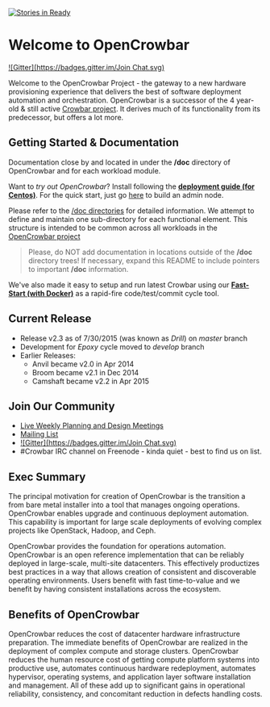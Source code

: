 [![Stories in Ready](https://badge.waffle.io/opencrowbar/core.png?label=ready&title=Ready)](https://waffle.io/opencrowbar/core)
# Welcome to OpenCrowbar
[![Gitter](https://badges.gitter.im/Join Chat.svg)](https://gitter.im/opencrowbar/core?utm_source=badge&utm_medium=badge&utm_campaign=pr-badge&utm_content=badge)

Welcome to the OpenCrowbar Project - the gateway to a new hardware provisioning experience that delivers the best of software deployment automation and orchestration. OpenCrowbar is a successor of the 4 year-old & still active [Crowbar project](http://github.com/crowbar). It derives much of its functionality from its predecessor, but offers a lot more.

## Getting Started & Documentation

Documentation close by and located in under the **/doc** directory of OpenCrowbar and for each workload module.

Want to _try out OpenCrowbar_?  Install following the [**deployment guide (for Centos)**](/doc/deployment-guide).
For the quick start, just go [here](/doc/deployment-guide/Install-CentOS-RHEL-6.6-AdminNode.md) to build an admin node.

Please refer to the [/doc directories](/doc/README.md) for detailed information.  We attempt to define and maintain one sub-directory for each functional element.  This structure is intended to be common across all workloads in the [OpenCrowbar project](https://github.com/opencrowbar/)

> Please, do NOT add documentation in locations outside of the  **/doc** directory trees!  If necessary, expand this README to include pointers to important **/doc** information.

We've also made it easy to setup and run latest Crowbar using our [**Fast-Start (with Docker)**](/doc/development-guides/dev-systems) as a rapid-fire code/test/commit cycle tool.  

## Current Release

* Release v2.3 as of 7/30/2015 (was known as _Drill_) on *master* branch
* Development for _Epoxy_ cycle moved to *develop* branch
* Earlier Releases: 
  * Anvil became v2.0 in Apr 2014
  * Broom became v2.1 in Dec 2014
  * Camshaft became v2.2 in Apr 2015

## Join Our Community

* [Live Weekly Planning and Design Meetings](http://bit.ly/crowbar-calendar)
* [Mailing List](http://bit.ly/crowbarlist)
* [![Gitter](https://badges.gitter.im/Join Chat.svg)](https://gitter.im/opencrowbar/core?utm_source=badge&utm_medium=badge&utm_campaign=pr-badge&utm_content=badge)
* #Crowbar IRC channel on Freenode  - kinda quiet - best to find us on list.

## Exec Summary 

The principal motivation for creation of OpenCrowbar is the transition a from bare metal installer into a tool that manages ongoing operations.  OpenCrowbar enables upgrade and continuous deployment automation. This capability is important for large scale deployments of evolving complex projects like OpenStack, Hadoop, and Ceph.

OpenCrowbar provides the foundation for operations automation. OpenCrowbar is an open reference implementation that can be reliably deployed in large-scale, multi-site datacenters.  This effectively productizes best practices in a way that allows creation of consistent and discoverable operating environments.  Users benefit with fast time-to-value and we benefit by having consistent installations across the ecosystem.  

## Benefits of OpenCrowbar

OpenCrowbar reduces the cost of datacenter hardware infrastructure preparation. The immediate benefits of OpenCrowbar are realized in the deployment of complex compute and storage clusters. OpenCrowbar reduces the human resource cost of getting compute platform systems into productive use, automates continuous hardware redeployment, automates hypervisor, operating systems, and application layer software installation and management. All of these add up to significant gains in operational reliability, consistency, and concomitant reduction in defects handling costs.

